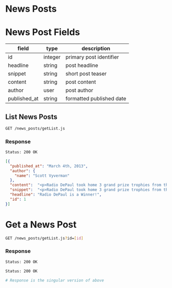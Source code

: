 # News Posts

# News Post Fields

| field        | type    | description              |
| ------------ | ------- | ------------------------ |
| id           | integer | primary post identifier  |
| headline     | string  | post headline            |
| snippet      | string  | short post teaser        |
| content      | string  | post content             |
| author       | user    | post author              |
| published_at | string  | formatted published date |

## List News Posts

```bash
GET /news_posts/getList.js
```

### Response

```bash
Status: 200 OK
```

```json
[{
  "published_at": "March 4th, 2013",
  "author": {
    "name": "Scott Vyverman"
  },
  "content":  "<p>Radio DePaul took home 3 grand prize trophies from the Intercollegiate Broadcasting System national conference in NYC on Saturday March 2, 2013.  We were named the Best Online College Station for the second straight year.  Taylor Tingle won the best talk show grand prize for her interview with DePaul Professor and author Paul Booth on &ldquo;The DePaul Authors' Series&rdquo; and Jessica Schell, Natalie Vanderlaan, and Clay Guse won the grand prize for best spot news for their work on election night.  Congrats to all of our finalists and winner!</p>\n",
  "snippet":  "<p>Radio DePaul took home 3 grand prize trophies from the Intercollegiate Broadcasting System national conference in NYC on Saturday March 2, 2013. We were named the Best Online College Station...",
  "headline": "Radio DePaul is a Winner!",
  "id": 1
}]
```

# Get a News Post

```bash
GET /news_posts/getList.js?id=[id]
```

### Response

```bash
Status: 200 OK
```

```bash
Status: 200 OK

# Response is the singular version of above
```
